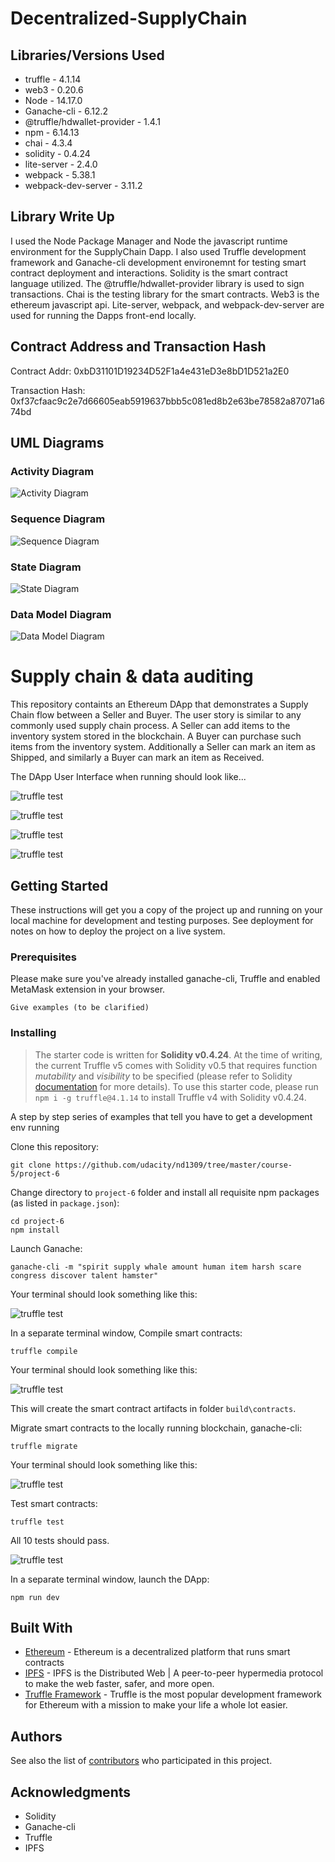 # Decentralized-SupplyChain

## Libraries/Versions Used

* truffle - 4.1.14
* web3 - 0.20.6
* Node - 14.17.0
* Ganache-cli - 6.12.2
* @truffle/hdwallet-provider - 1.4.1
* npm - 6.14.13
* chai - 4.3.4
* solidity - 0.4.24
* lite-server - 2.4.0
* webpack - 5.38.1
* webpack-dev-server - 3.11.2

## Library Write Up

I used the Node Package Manager and Node the javascript runtime environment for the SupplyChain Dapp. I also used Truffle development framework and Ganache-cli development environemnt for testing smart contract deployment and interactions. Solidity is the smart contract language utilized. The @truffle/hdwallet-provider library is used to sign transactions. Chai is the testing library for the smart contracts. Web3 is the ethereum javascript api. Lite-server, webpack, and webpack-dev-server are used for running the Dapps front-end locally.

## Contract Address and Transaction Hash

Contract Addr: 0xbD31101D19234D52F1a4e431eD3e8bD1D521a2E0

Transaction Hash: 0xf37cfaac9c2e7d66605eab5919637bbb5c081ed8b2e63be78582a87071a674bd

## UML Diagrams

### Activity Diagram

![Activity Diagram](https://github.com/eldm-ethanmoore/Decentralized-SupplyChain/blob/main/Diagrams/ActivityDiagram.PNG)

### Sequence Diagram

![Sequence Diagram](https://github.com/eldm-ethanmoore/Decentralized-SupplyChain/blob/main/Diagrams/SequenceDiagram.PNG)

### State Diagram

![State Diagram](https://github.com/eldm-ethanmoore/Decentralized-SupplyChain/blob/main/Diagrams/StateDiagram.PNG)

### Data Model Diagram

![Data Model Diagram](https://github.com/eldm-ethanmoore/Decentralized-SupplyChain/blob/main/Diagrams/DataModelDiagram.PNG)

# Supply chain & data auditing

This repository containts an Ethereum DApp that demonstrates a Supply Chain flow between a Seller and Buyer. The user story is similar to any commonly used supply chain process. A Seller can add items to the inventory system stored in the blockchain. A Buyer can purchase such items from the inventory system. Additionally a Seller can mark an item as Shipped, and similarly a Buyer can mark an item as Received.

The DApp User Interface when running should look like...

![truffle test](images/ftc_product_overview.png)

![truffle test](images/ftc_farm_details.png)

![truffle test](images/ftc_product_details.png)

![truffle test](images/ftc_transaction_history.png)


## Getting Started

These instructions will get you a copy of the project up and running on your local machine for development and testing purposes. See deployment for notes on how to deploy the project on a live system.

### Prerequisites

Please make sure you've already installed ganache-cli, Truffle and enabled MetaMask extension in your browser.

```
Give examples (to be clarified)
```

### Installing

> The starter code is written for **Solidity v0.4.24**. At the time of writing, the current Truffle v5 comes with Solidity v0.5 that requires function *mutability* and *visibility* to be specified (please refer to Solidity [documentation](https://docs.soliditylang.org/en/v0.5.0/050-breaking-changes.html) for more details). To use this starter code, please run `npm i -g truffle@4.1.14` to install Truffle v4 with Solidity v0.4.24. 

A step by step series of examples that tell you have to get a development env running

Clone this repository:

```
git clone https://github.com/udacity/nd1309/tree/master/course-5/project-6
```

Change directory to ```project-6``` folder and install all requisite npm packages (as listed in ```package.json```):

```
cd project-6
npm install
```

Launch Ganache:

```
ganache-cli -m "spirit supply whale amount human item harsh scare congress discover talent hamster"
```

Your terminal should look something like this:

![truffle test](images/ganache-cli.png)

In a separate terminal window, Compile smart contracts:

```
truffle compile
```

Your terminal should look something like this:

![truffle test](images/truffle_compile.png)

This will create the smart contract artifacts in folder ```build\contracts```.

Migrate smart contracts to the locally running blockchain, ganache-cli:

```
truffle migrate
```

Your terminal should look something like this:

![truffle test](images/truffle_migrate.png)

Test smart contracts:

```
truffle test
```

All 10 tests should pass.

![truffle test](images/truffle_test.png)

In a separate terminal window, launch the DApp:

```
npm run dev
```

## Built With

* [Ethereum](https://www.ethereum.org/) - Ethereum is a decentralized platform that runs smart contracts
* [IPFS](https://ipfs.io/) - IPFS is the Distributed Web | A peer-to-peer hypermedia protocol
to make the web faster, safer, and more open.
* [Truffle Framework](http://truffleframework.com/) - Truffle is the most popular development framework for Ethereum with a mission to make your life a whole lot easier.


## Authors

See also the list of [contributors](https://github.com/your/project/contributors.md) who participated in this project.

## Acknowledgments

* Solidity
* Ganache-cli
* Truffle
* IPFS


